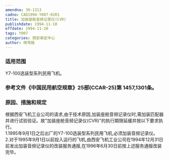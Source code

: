 ```yaml
---
amendno: 39-1313  
cadno: CAD1994-Y007-01R1  
title: 加装座舱音频记录仪(CVR)  
publishdate: 1994-11-10  
effdate: 1994-11-20  
tags: Y007  
categories: 西安审定中心  
author: 杨笃梧  
---
```

  
### 适用范围  
Y7-100选装型系列民用飞机。  
  
<!--more-->  
### 参考文件《中国民用航空规章》25部(CCAR-25)第 1457,1301条。  
  
### 原因、措施和规定  
根据西安飞机工业公司的请求,由于技术原因,加装座舱音频记录仪时,需加装匹配器并进行试验验证。故"加装座舱音频记录仪(CVR)"的执行期限延缓并按以下要求执行。  
1.1995年9月1日之后出厂的Y7-100选装型系列民用飞机,必须加装音频记录仪。  
    2.对于1995年9月1日以前投入运行的飞机,由西安飞机工业公司在1994年12月31日前发出加装音频记录仪的改装服务通报,在1996年6月30日前按上述服务通报改装完毕。  
  
